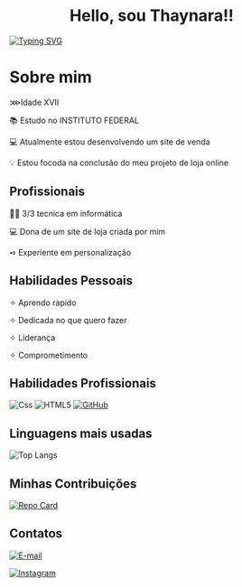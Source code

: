 <h1 align="center">Hello, sou Thaynara!!</h1>



[![Typing SVG](https://readme-typing-svg.herokuapp.com/?color=fff&size=35&center=true&vCenter=true&width=1000&lines=Bem+vindo+ao+meu+perfil+do+GitHub!+:%29)](https://git.io/typing-svg)

<h1 aling="center">Sobre mim</h1>



⋙Idade ⅩⅦ

📚 Estudo no INSTITUTO FEDERAL

💻 Atualmente estou desenvolvendo um site de venda

💡 Estou focoda na conclusão do meu projeto de loja online

## Profissionais

👩‍🎓 3/3 tecnica em informática

💻 Dona de um site de loja criada por mim 

➺ Experiente em personalização

## Habilidades Pessoais

✧ Aprendo rapido

✧ Dedicada no que quero fazer

✧ Liderança

✧ Comprometimento

## Habilidades Profissionais
![Css](https://img.shields.io/badge/C%23-0D1117?style=for-the-badge&logo=c-sharp&logoColor=823085)
![HTML5](https://img.shields.io/badge/HTML5-E34F26?style=for-the-badge&logo=html5&logoColor=white)
[![GitHub](https://img.shields.io/badge/GitHub-000?style=for-the-badge&logo=github&logoColor=30A3DC)](https://docs.github.com/)

## Linguagens mais usadas
![Top Langs](https://github-readme-stats-git-masterrstaa-rickstaa.vercel.app/api/top-langs/?username=thaynara02&layout=compact&bg_color=000&border_color=30A3DC&title_color=E94D5F&text_color=FFF)


## Minhas Contribuições
[![Repo Card](https://github-readme-stats.vercel.app/api/pin/?username=thaynara02&repo=Belle-botique&bg_color=0d1117&border_color=459a96&show_icons=true&icon_color=30A3DC&title_color=076461&text_color=FFF)](https://github.com/thaynara02/Belle-botique)



## Contatos

[![E-mail](https://img.shields.io/badge/-Email-000?style=for-the-badge&logo=microsoft-outlook&logoColor=E94D5F)](santos.marques@acad.ifma.edu.br)

[![Instagram](https://img.shields.io/badge/Instagram-%23E4405F?style=for-the-badge&logo=instagram&logoColor=fff)]((https://www.instagram.com/ewelly_mrs/))
